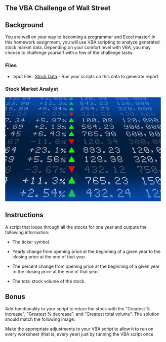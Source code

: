 ## The VBA Challenge of Wall Street

## Background

You are well on your way to becoming a programmer and Excel master! In this homework assignment, you will use VBA scripting to analyze generated stock market data. Depending on your comfort level with VBA, you may choose to challenge yourself with a few of the challenge tasks.


### Files

* Input File : [Stock Data](Resources/Multiple_year_stock_data.xlsx) - Run your scripts on this data to generate report.

### Stock Market Analyst

![alt=""](Images/stockmarket.jpg)

## Instructions

A script that loops through all the stocks for one year and outputs the following information:

  * The ticker symbol.

  * Yearly change from opening price at the beginning of a given year to the closing price at the end of that year.

  * The percent change from opening price at the beginning of a given year to the closing price at the end of that year.

  * The total stock volume of the stock.

## Bonus

Add functionality to your script to return the stock with the "Greatest % increase", "Greatest % decrease", and "Greatest total volume". The solution should match the following image:

Make the appropriate adjustments to your VBA script to allow it to run on every worksheet (that is, every year) just by running the VBA script once.


